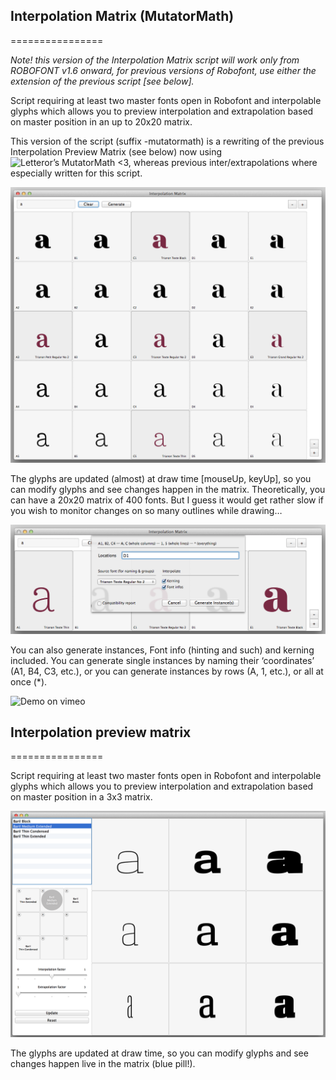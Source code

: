 ## Interpolation Matrix (MutatorMath)
================

*Note! this version of the Interpolation Matrix script will work only from ROBOFONT v1.6 onward, for previous versions of Robofont, use either the extension of the previous script [see below].*

Script requiring at least two master fonts open in Robofont and interpolable glyphs which allows you to preview interpolation and extrapolation based on master position in an up to 20x20 matrix.

This version of the script (suffix -mutatormath) is a rewriting of the previous Interpolation Preview Matrix (see below) now using ![Letteror’s MutatorMath](https://github.com/LettError/MutatorMath) <3, whereas previous inter/extrapolations where  especially written for this script.

![alt tag](images/example-mutatormath-2.png)

The glyphs are updated (almost) at draw time [mouseUp, keyUp], so you can modify glyphs and see changes happen in the matrix. Theoretically, you can have a 20x20 matrix of 400 fonts. But I guess it would get rather slow if you wish to monitor changes on so many outlines while drawing…

![alt tag](images/example-mutatormath-1.png)

You can also generate instances, Font info (hinting and such) and kerning included. You can generate single instances by naming their ‘coordinates’ (A1, B4, C3, etc.), or you can generate instances by rows (A, 1, etc.), or all at once (*).

![Demo on vimeo](https://vimeo.com/109734720)


## Interpolation preview matrix
================

Script requiring at least two master fonts open in Robofont and interpolable glyphs which allows you to preview interpolation and extrapolation based on master position in a 3x3 matrix.

![alt tag](images/example.png)

The glyphs are updated at draw time, so you can modify glyphs and see changes happen live in the matrix (blue pill!). 
